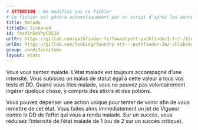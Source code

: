 ```yaml
---
# ATTENTION : Ne modifiez pas ce fichier
# Ce fichier est généré automatiquement par un script d'après les données du module Foundry VTT officiel et de sa traduction
title: Malade
titleEn: Sickened
id: fesd1n5eVhpCSS18
urlFr: https://gitlab.com/pathfinder-fr/foundryvtt-pathfinder2-fr/-/blob/master/data/conditionitems/fesd1n5eVhpCSS18.htm
urlEn: https://gitlab.com/hooking/foundry-vtt---pathfinder-2e/-/blob/master/packs/data/conditionitems.db/sickened.json
group: conditionitems
layout: etats
---
```

Vous vous sentez malade. L’état malade est toujours accompagné d’une intensité. Vous subissez un malus de statut égal à cette valeur à tous vos tests et DD. Quand vous êtes malade, vous ne pouvez pas volontairement ingérer quelque chose, y compris des élixirs et des potions.

Vous pouvez dépenser une action unique pour tenter de vomir afin de vous remettre de cet état. Vous faites alors immédiatement un jet de Vigueur contre le DD de l’effet qui vous a rendu malade. Sur un succès, vous réduisez l’intensité de l’état malade de 1 (ou de 2 sur un succès critique).


